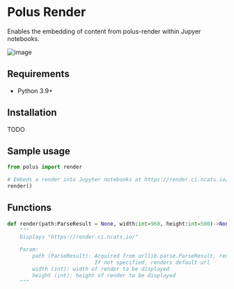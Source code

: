 # Polus Render

Enables the embedding of content from polus-render within Jupyer notebooks.


![image](https://github.com/jcaxle/polus-render/assets/145499292/9ef28b98-3207-47d0-bdf9-207599239e3c)

## Requirements
* Python 3.9+

## Installation
TODO

## Sample usage
``` Python
from polus import render

# Embeds a render into Jupyter notebooks at https://render.ci.ncats.io/
render()
```

## Functions
``` Python
def render(path:ParseResult = None, width:int=960, height:int=500)->None:
    """
    Displays "https://render.ci.ncats.io/"
    
    Param:
        path (ParseResult): Acquired from urllib.parse.ParseResult, renders url in ParseResult 
                            If not specified, renders default url
        width (int): width of render to be displayed
        height (int): height of render to be displayed
    """
```
